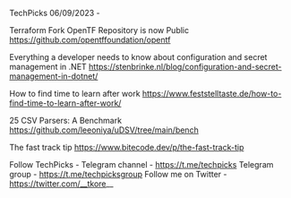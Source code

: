 TechPicks 06/09/2023 -

Terraform Fork OpenTF Repository is now Public
https://github.com/opentffoundation/opentf

Everything a developer needs to know about configuration and secret management in .NET
https://stenbrinke.nl/blog/configuration-and-secret-management-in-dotnet/

How to find time to learn after work
https://www.feststelltaste.de/how-to-find-time-to-learn-after-work/

25 CSV Parsers: A Benchmark
https://github.com/leeoniya/uDSV/tree/main/bench

The fast track tip
https://www.bitecode.dev/p/the-fast-track-tip

Follow TechPicks -
Telegram channel - https://t.me/techpicks
Telegram group - https://t.me/techpicksgroup
Follow me on Twitter - https://twitter.com/__tkore__